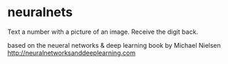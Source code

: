 # neuralnets

Text a number with a picture of an image. Receive the digit back.

based on the neueral networks & deep learning book by Michael Nielsen
http://neuralnetworksanddeeplearning.com



